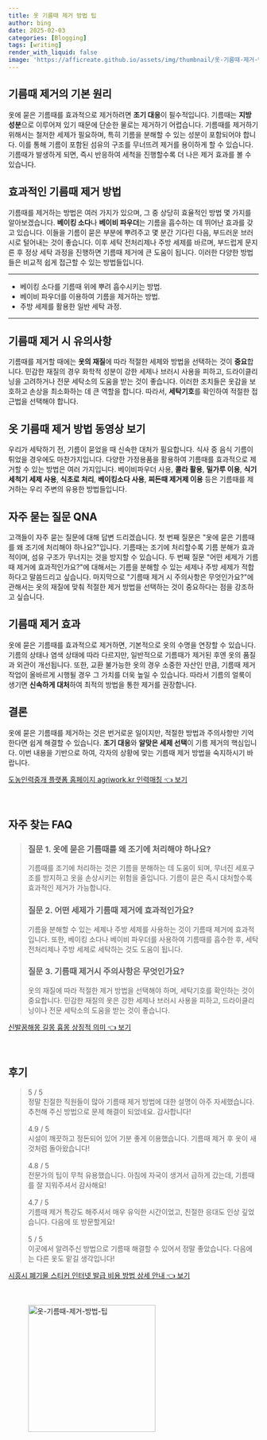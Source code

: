 ```yaml
---
title: 옷 기름때 제거 방법 팁
author: bing
date: 2025-02-03
categories: [Blogging]
tags: [writing]
render_with_liquid: false
image: 'https://afficreate.github.io/assets/img/thumbnail/옷-기름때-제거-방법-팁.webp'
---
```



<h2 id='기름때 제거 원리'>기름때 제거의 기본 원리</h2>

<p>옷에 묻은 기름때를 효과적으로 제거하려면 <b>조기 대응</b>이 필수적입니다. 기름때는 <b>지방 성분</b>으로 이루어져 있기 때문에 단순한 물로는 제거하기 어렵습니다. 기름때를 제거하기 위해서는 철저한 세제가 필요하며, 특히 기름을 분해할 수 있는 성분이 포함되어야 합니다. 이를 통해 기름이 포함된 섬유의 구조를 무너뜨려 제거를 용이하게 할 수 있습니다. 기름때가 발생하게 되면, 즉시 반응하여 세척을 진행할수록 더 나은 제거 효과를 볼 수 있습니다. </p>

<h2 id='효과적인 기름때 제거 방법'>효과적인 기름때 제거 방법</h2>

<p>기름때를 제거하는 방법은 여러 가지가 있으며, 그 중 상당히 효율적인 방법 몇 가지를 알아보겠습니다. <b>베이킹 소다</b>나 <b>베이비 파우더</b>는 기름을 흡수하는 데 뛰어난 효과를 갖고 있습니다. 이들을 기름이 묻은 부분에 뿌려주고 몇 분간 기다린 다음, 부드러운 브러시로 털어내는 것이 좋습니다. 이후 세탁 전처리제나 주방 세제를 바르며, 부드럽게 문지른 후 정상 세탁 과정을 진행하면 기름때 제거에 큰 도움이 됩니다. 이러한 다양한 방법들은 비교적 쉽게 접근할 수 있는 방법들입니다. </p>

<hr />

<ul>
    <li>베이킹 소다를 기름때 위에 뿌려 흡수시키는 방법.</li>
    <li>베이비 파우더를 이용하여 기름을 제거하는 방법.</li>
    <li>주방 세제를 활용한 일반 세탁 과정.</li>
</ul>

<hr />

<h2 id='기름때 제거 시 유의사항'>기름때 제거 시 유의사항</h2>

<p>기름때를 제거할 때에는 <b>옷의 재질</b>에 따라 적절한 세제와 방법을 선택하는 것이 <b>중요</b>합니다. 민감한 재질의 경우 화학적 성분이 강한 세제나 브러시 사용을 피하고, 드라이클리닝을 고려하거나 전문 세탁소의 도움을 받는 것이 좋습니다. 이러한 조치들은 옷감을 보호하고 손상을 최소화하는 데 큰 역할을 합니다. 따라서, <b>세탁기호</b>를 확인하여 적절한 접근법을 선택해야 합니다. </p>

<h2 id='기름 얼룩 제거 방법'>옷 기름때 제거 방법 동영상 보기</h2>

<p>우리가 세탁하기 전, 기름이 묻었을 때 신속한 대처가 필요합니다. 식사 중 음식 기름이 튀었을 경우에도 마찬가지입니다. 다양한 가정용품을 활용하여 기름때를 효과적으로 제거할 수 있는 방법은 여러 가지입니다. 베이비파우더 사용, <b>콜라 활용</b>, <b>밀가루 이용</b>, <b>식기세척기 세제 사용</b>, <b>식초로 처리</b>, <b>베이킹소다 사용</b>, <b>찌든때 제거제 이용</b> 등은 기름때를 제거하는 우리 주변의 유용한 방법들입니다. </p>

<h2 id='자주 묻는 질문'>자주 묻는 질문 QNA</h2>

<p>고객들이 자주 묻는 질문에 대해 답변 드리겠습니다. 첫 번째 질문은 "옷에 묻은 기름때를 왜 조기에 처리해야 하나요?"입니다. 기름때는 조기에 처리할수록 기름 분해가 효과적이며, 섬유 구조가 무너지는 것을 방지할 수 있습니다. 두 번째 질문 "어떤 세제가 기름때 제거에 효과적인가요?"에 대해서는 기름을 분해할 수 있는 세제나 주방 세제가 적합하다고 말씀드리고 싶습니다. 마지막으로 "기름때 제거 시 주의사항은 무엇인가요?"에 관해서는 옷의 재질에 맞춰 적절한 제거 방법을 선택하는 것이 중요하다는 점을 강조하고 싶습니다. </p>

<h2 id='기름때 제거 효과'>기름때 제거 효과</h2>

<p>옷에 묻은 기름때를 효과적으로 제거하면, 기본적으로 옷의 수명을 연장할 수 있습니다. 기름의 상태나 염색 상태에 따라 다르지만, 일반적으로 기름때가 제거된 후엔 옷의 품질과 외관이 개선됩니다. 또한, 교환 불가능한 옷의 경우 소중한 자산인 만큼, 기름때 제거 작업이 올바르게 시행될 경우 그 가치를 더욱 높일 수 있습니다. 따라서 기름의 얼룩이 생기면 <b>신속하게 대처</b>하여 최적의 방법을 통한 제거를 권장합니다. </p>

<h2 id='결론'>결론</h2>

<p>옷에 묻은 기름때를 제거하는 것은 번거로운 일이지만, 적절한 방법과 주의사항만 기억한다면 쉽게 해결할 수 있습니다. <b>조기 대응</b>와 <b>알맞은 세제 선택</b>이 기름 제거의 핵심입니다. 이번 내용을 기반으로 하여, 각자의 상황에 맞는 기름때 제거 방법을 숙지하시기 바랍니다. </p>


<p><a class="click-button" title="도농인력중개 플랫폼 홈페이지 agriwork.kr 인력매칭" href="https://afficreate.github.io/posts/%EB%8F%84%EB%86%8D%EC%9D%B8%EB%A0%A5%EC%A4%91%EA%B0%9C-%ED%94%8C%EB%9E%AB%ED%8F%BC-%ED%99%88%ED%8E%98%EC%9D%B4%EC%A7%80-agriwork.kr-%EC%9D%B8%EB%A0%A5%EB%A7%A4%EC%B9%AD/" rel="dofollow">도농인력중개 플랫폼 홈페이지 agriwork.kr 인력매칭 👈 보기</a></p><br>
<h2 id='자주_찾는_FAQ'>자주 찾는 FAQ</h2>
<div itemscope="" itemtype="https://schema.org/FAQPage"> 
<blockquote> 
<div itemscope="" itemprop="mainEntity" itemtype="https://schema.org/Question"> 
<h3 itemprop="name">질문 1. 옷에 묻은 기름때를 왜 조기에 처리해야 하나요?</h3> 
<div itemscope="" itemprop="acceptedAnswer" itemtype="https://schema.org/Answer"> 
<span itemprop="text"> 
<p>기름때를 조기에 처리하는 것은 기름을 분해하는 데 도움이 되며, 무너진 세포구조를 방지하고 옷을 손상시키는 위험을 줄입니다. 기름이 묻은 즉시 대처할수록 효과적인 제거가 가능합니다.</p> 
</span> 
</div> 
</div> 

<div itemscope="" itemprop="mainEntity" itemtype="https://schema.org/Question"> 
<h3 itemprop="name">질문 2. 어떤 세제가 기름때 제거에 효과적인가요?</h3> 
<div itemscope="" itemprop="acceptedAnswer" itemtype="https://schema.org/Answer"> 
<span itemprop="text"> 
<p>기름을 분해할 수 있는 세제나 주방 세제를 사용하는 것이 기름때 제거에 효과적입니다. 또한, 베이킹 소다나 베이비 파우더를 사용하여 기름때를 흡수한 후, 세탁 전처리제나 주방 세제로 세탁하는 것도 도움이 됩니다.</p> 
</span> 
</div> 
</div> 

<div itemscope="" itemprop="mainEntity" itemtype="https://schema.org/Question"> 
<h3 itemprop="name">질문 3. 기름때 제거시 주의사항은 무엇인가요?</h3> 
<div itemscope="" itemprop="acceptedAnswer" itemtype="https://schema.org/Answer"> 
<span itemprop="text"> 
<p>옷의 재질에 따라 적절한 제거 방법을 선택해야 하며, 세탁기호를 확인하는 것이 중요합니다. 민감한 재질의 옷은 강한 세제나 브러시 사용을 피하고, 드라이클리닝이나 전문 세탁소의 도움을 받는 것이 좋습니다.</p> 
</span> 
</div> 
</div> 

</blockquote> 
</div>
<p><a class="click-button" title="신발꿈해몽 길몽 흉몽 상징적 의미" href="https://afficreate.github.io/posts/%EC%8B%A0%EB%B0%9C%EA%BF%88%ED%95%B4%EB%AA%BD-%EA%B8%B8%EB%AA%BD-%ED%9D%89%EB%AA%BD-%EC%83%81%EC%A7%95%EC%A0%81-%EC%9D%98%EB%AF%B8/" rel="dofollow">신발꿈해몽 길몽 흉몽 상징적 의미 👈 보기</a></p><br>
<h2 id='후기'>후기</h2>
<div itemscope itemtype="https://schema.org/Product">
  <blockquote>
  <div itemprop="review" itemscope itemtype="https://schema.org/Review">
      <div itemprop="reviewRating" itemscope itemtype="https://schema.org/Rating"> <span itemprop="ratingValue">5</span> / <span itemprop="bestRating">5</span> </div>
      <span itemprop="reviewBody">정말 친절한 직원들이 많아 기름때 제거 방법에 대한 설명이 아주 자세했습니다. 추천해 주신 방법으로 문제 해결이 되었네요. 감사합니다!</span>
  </div>
  <br>
  <div itemprop="review" itemscope itemtype="https://schema.org/Review">
      <div itemprop="reviewRating" itemscope itemtype="https://schema.org/Rating"> <span itemprop="ratingValue">4.9</span> / <span itemprop="bestRating">5</span> </div>
      <span itemprop="reviewBody">시설이 깨끗하고 정돈되어 있어 기분 좋게 이용했습니다. 기름때 제거 후 옷이 새것처럼 돌아왔습니다!</span>
  </div>
  <br>
  <div itemprop="review" itemscope itemtype="https://schema.org/Review">
      <div itemprop="reviewRating" itemscope itemtype="https://schema.org/Rating"> <span itemprop="ratingValue">4.8</span> / <span itemprop="bestRating">5</span> </div>
      <span itemprop="reviewBody">전문가의 팁이 무척 유용했습니다. 아침에 자국이 생겨서 급하게 갔는데, 기름때를 잘 지워주셔서 감사해요!</span>
  </div>
  <br>
  <div itemprop="review" itemscope itemtype="https://schema.org/Review">
      <div itemprop="reviewRating" itemscope itemtype="https://schema.org/Rating"> <span itemprop="ratingValue">4.7</span> / <span itemprop="bestRating">5</span> </div>
      <span itemprop="reviewBody">기름때 제거 특강도 해주셔서 매우 유익한 시간이었고, 친절한 응대도 인상 깊었습니다. 다음에 또 방문할게요!</span>
  </div>
  <br>
  <div itemprop="review" itemscope itemtype="https://schema.org/Review">
      <div itemprop="reviewRating" itemscope itemtype="https://schema.org/Rating"> <span itemprop="ratingValue">5</span> / <span itemprop="bestRating">5</span> </div>
      <span itemprop="reviewBody">이곳에서 알려주신 방법으로 기름때 해결할 수 있어서 정말 좋았습니다. 다음에는 다른 옷도 맡길 생각입니다!</span>
  </div>
  </blockquote>
</div>
<p><a class="click-button" title="시흥시 폐기물 스티커 인터넷 발급 비용 방법 상세 안내" href="https://afficreate.github.io/posts/%EC%8B%9C%ED%9D%A5%EC%8B%9C-%ED%8F%90%EA%B8%B0%EB%AC%BC-%EC%8A%A4%ED%8B%B0%EC%BB%A4-%EC%9D%B8%ED%84%B0%EB%84%B7-%EB%B0%9C%EA%B8%89-%EB%B9%84%EC%9A%A9-%EB%B0%A9%EB%B2%95-%EC%83%81%EC%84%B8-%EC%95%88%EB%82%B4/" rel="dofollow">시흥시 폐기물 스티커 인터넷 발급 비용 방법 상세 안내 👈 보기</a></p><br>
<figure class="image"><img src="https://afficreate.github.io/assets/img/thumbnail/옷-기름때-제거-방법-팁.webp" alt="옷-기름때-제거-방법-팁" width="256" height="256"></figure>